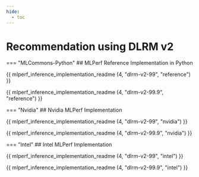 ```yaml
---
hide:
  - toc
---
```


# Recommendation using DLRM v2

=== "MLCommons-Python"
    ## MLPerf Reference Implementation in Python

{{ mlperf_inference_implementation_readme (4, "dlrm-v2-99", "reference") }}

{{ mlperf_inference_implementation_readme (4, "dlrm-v2-99.9", "reference") }}

=== "Nvidia"
    ## Nvidia MLPerf Implementation

{{ mlperf_inference_implementation_readme (4, "dlrm-v2-99", "nvidia") }}

{{ mlperf_inference_implementation_readme (4, "dlrm-v2-99.9", "nvidia") }}

=== "Intel"
    ## Intel MLPerf Implementation
    
{{ mlperf_inference_implementation_readme (4, "dlrm-v2-99", "intel") }}

{{ mlperf_inference_implementation_readme (4, "dlrm-v2-99.9", "intel") }}
